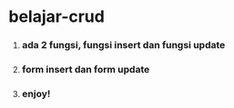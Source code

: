 # belajar-crud

1.  ### ada 2 fungsi, fungsi insert dan fungsi update
2.  ### form insert dan form update
3.  ### enjoy!
